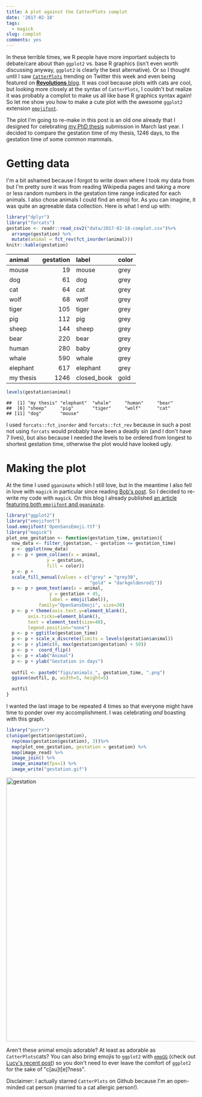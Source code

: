 ```yaml
---
title: A plot against the CatterPlots complot
date: '2017-02-18'
tags:
  - magick
slug: complot
comments: yes
---
```



In these terrible times, we R people have more important subjects to debate/care about than `ggplot2` vs. base R graphics (isn't even worth discussing anyway, `ggplot2` is clearly the best alternative). Or so I thought until I saw [`CatterPlots`](https://github.com/Gibbsdavidl/CatterPlots) trending on Twitter this week and even being featured on [__Revolutions__ blog](http://blog.revolutionanalytics.com/2017/02/catterplots-plots-with-cats.html). It was cool because plots with cats are cool, but looking more closely at the syntax of `CatterPlots`, I couldn't but realize it was probably a complot to make us all like base R graphics syntax again! So let me show you how to make a cute plot with the awesome `ggplot2` extension [`emojifont`](https://github.com/GuangchuangYu/emojifont).

<!--more-->

The plot I'm going to re-make in this post is an old one already that I designed for celebrating [my PhD thesis](https://edoc.ub.uni-muenchen.de/19877/) submission in March last year. I decided to compare the gestation time of my thesis, 1246 days, to the gestation time of some common mammals.

# Getting data

I'm a bit ashamed because I forgot to write down where I took my data from but I'm pretty sure it was from reading Wikipedia pages and taking a more or less random numbers in the gestation time range indicated for each animals. I also chose animals I could find an emoji for. As you can imagine, it was quite an agreeable data collection. Here is what I end up with:


```r
library("dplyr")
library("forcats")
gestation <- readr::read_csv2("data/2017-02-18-complot.csv")%>%
  arrange(gestation) %>%
  mutate(animal = fct_rev(fct_inorder(animal)))
knitr::kable(gestation)
```



|animal    | gestation|label       |color |
|:---------|---------:|:-----------|:-----|
|mouse     |        19|mouse       |grey  |
|dog       |        61|dog         |grey  |
|cat       |        64|cat         |grey  |
|wolf      |        68|wolf        |grey  |
|tiger     |       105|tiger       |grey  |
|pig       |       112|pig         |grey  |
|sheep     |       144|sheep       |grey  |
|bear      |       220|bear        |grey  |
|human     |       280|baby        |grey  |
|whale     |       590|whale       |grey  |
|elephant  |       617|elephant    |grey  |
|my thesis |      1246|closed_book |gold  |

```r
levels(gestation$animal)
```

```
##  [1] "my thesis" "elephant"  "whale"     "human"     "bear"     
##  [6] "sheep"     "pig"       "tiger"     "wolf"      "cat"      
## [11] "dog"       "mouse"
```

I used `forcats::fct_inorder` and `forcats::fct_rev` because in such a post not using `forcats` would probably have been a deadly sin (and I don't have 7 lives), but also because I needed the levels to be ordered from longest to shortest gestation time, otherwise the plot would have looked ugly.

# Making the plot

At the time I used `gganimate` which I still love, but in the meantime I also fell in love with `magick` in particular since reading [Bob's post](https://rud.is/b/2016/07/27/u-s-drought-animations-with-the-witchs-brew-purrr-broom-magick/). So I decided to re-write my code with `magick`. On this blog I already published [an article featuring both `emojifont` and `gganimate`](/2017/01/27/catan/).


```r
library("ggplot2")
library("emojifont")
load.emojifont('OpenSansEmoji.ttf')
library("magick")
plot_one_gestation <- function(gestation_time, gestation){
  now_data <- filter_(gestation, ~ gestation <= gestation_time)
  p <- ggplot(now_data) 
  p <- p + geom_col(aes(x = animal,
               y = gestation,
               fill = color))
  p <- p +
  scale_fill_manual(values = c("grey" = "grey30",
                               "gold" = "darkgoldenrod1")) 
  p <- p + geom_text(aes(x = animal, 
                y = gestation + 45,
                label = emoji(label)),
            family="OpenSansEmoji", size=30) 
  p <- p + theme(axis.text.y=element_blank(),
        axis.ticks=element_blank(),
        text = element_text(size=40),
        legend.position="none")
  p <- p + ggtitle(gestation_time)
  p <- p + scale_x_discrete(limits = levels(gestation$animal))
  p <- p + ylim(c(0, max(gestation$gestation) + 50)) 
  p <- p +  coord_flip() 
  p <- p + xlab("Animal") 
  p <- p + ylab("Gestation in days") 
  
  outfil <- paste0("figs/animals_", gestation_time, ".png")
  ggsave(outfil, p, width=5, height=5)

  outfil
}
```

I wanted the last image to be repeated 4 times so that everyone might have time to ponder over my accomplishment. I was celebrating _and_ boasting with this graph.


```r
library("purrr")
c(unique(gestation$gestation),
  rep(max(gestation$gestation), 3))%>%
  map(plot_one_gestation, gestation = gestation) %>%
  map(image_read) %>%
  image_join() %>%
  image_animate(fps=1) %>%
  image_write("gestation.gif")
```

<img src="/figure/gestation.gif" alt="gestation" width="700">

Aren't these animal emojis adorable? At least as adorable as `CatterPlots`cats? You can also bring emojis to `ggplot2` with [`emoGG`](https://github.com/dill/emoGG) (check out [Lucy's recent post](http://livefreeordichotomize.com/2017/02/09/the-prevalence-of-drunk-podcasts/)) so you don't need to ever leave the comfort of `ggplot2` for the sake of "c[au]t[e]?ness".

Disclaimer: I actually starred `CatterPlots` on Github because I'm an open-minded cat person (married to a cat allergic person!). 
